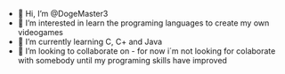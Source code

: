 - 👋 Hi, I’m @DogeMaster3
- 👀 I’m interested in learn the programing languages to create my own videogames
- 🌱 I’m currently learning C, C+ and Java
- 💞️ I’m looking to collaborate on - for now i´m not looking for colaborate with somebody until my programing skills have improved

<!---
DogeMaster3/DogeMaster3 is a ✨ special ✨ repository because its `README.md` (this file) appears on your GitHub profile.
You can click the Preview link to take a look at your changes.
--->
